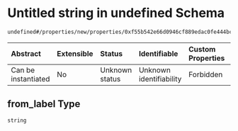 # Untitled string in undefined Schema

```txt
undefined#/properties/new/properties/0xf55b542e66d0946cf889edac0fe444bc3d27758b97a731178991229a00d824b1/properties/from_label
```



| Abstract            | Extensible | Status         | Identifiable            | Custom Properties | Additional Properties | Access Restrictions | Defined In                                                           |
| :------------------ | :--------- | :------------- | :---------------------- | :---------------- | :-------------------- | :------------------ | :------------------------------------------------------------------- |
| Can be instantiated | No         | Unknown status | Unknown identifiability | Forbidden         | Allowed               | none                | [Pool.schema.json\*](../out/Pool.schema.json "open original schema") |

## from\_label Type

`string`
